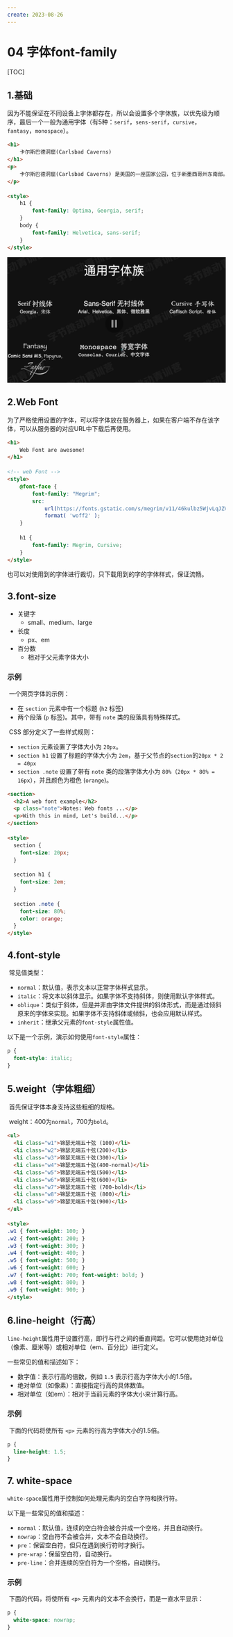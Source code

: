 ```yaml
---
create: 2023-08-26
---
```

# 04 字体font-family

[TOC]

## 1.基础

​	因为不能保证在不同设备上字体都存在，所以会设置多个字体族，以优先级为顺序，最后一个一般为通用字体（有5种：`serif`，`sens-serif`，`cursive`，`fantasy`，`monospace`）。

```html
<h1>
    卡尔斯巴德洞窟(Carlsbad Caverns) 
</h1>
<p>
    卡尔斯巴德洞窟(Carlsbad Caverns) 是美国的一座国家公园，位于新墨西哥州东南部。游客可以通过天然入口徒步进入，也可以通过电梯直接到达230米的洞穴深处。
</p>

<style>
    h1 {
        font-family: Optima, Georgia, serif;
    }
    body {
        font-family: Helvetica, sans-serif;
    }
</style>
```

![image-20230826002336218](./assets/image-20230826002336218.png)

## 2.Web Font

​	为了严格使用设置的字体，可以将字体放在服务器上，如果在客户端不存在该字体，可以从服务器的对应URL中下载后再使用。

```html
<h1>
    Web Font are awesome!
</h1>

<!-- web Font -->
<style>
    @font-face {
        font-family: "Megrim";
        src: 
            url(https://fonts.gstatic.com/s/megrim/v11/46kulbz5WjvLqJZVam_hVUdI1w.woff2)
            format( 'woff2' );
    }
    
    h1 {
        font-family: Megrim, Cursive;
    }
</style>
```

​	也可以对使用到的字体进行裁切，只下载用到的字的字体样式，保证流畅。

## 3.font-size

* 关键字
  * small、medium、large
* 长度
  * px、em
* 百分数
  * 相对于父元素字体大小

### 示例

​	一个网页字体的示例：

* 在 `section` 元素中有一个标题 (`h2` 标签) 
* 两个段落 (`p` 标签)。其中，带有 `note` 类的段落具有特殊样式。

​	CSS 部分定义了一些样式规则：

* `section` 元素设置了字体大小为 `20px`。
* `section h1` 设置了标题的字体大小为 `2em`，基于父节点的`section`的`20px * 2 = 40px`
* `section .note` 设置了带有 `note` 类的段落字体大小为 `80%`（`20px * 80% = 16px`），并且颜色为橙色 (`orange`)。

```html
<section>
  <h2>A web font example</h2>
  <p class="note">Notes: Web fonts ...</p>
  <p>With this in mind, Let's build...</p> 
</section>

<style>
  section {
    font-size: 20px;
  }
  
  section h1 {
    font-size: 2em;
  }
  
  section .note {
    font-size: 80%;
    color: orange;
  }
</style>
```

## 4.font-style

​	常见值类型：

- `normal`：默认值，表示文本以正常字体样式显示。
- `italic`：将文本以斜体显示。如果字体不支持斜体，则使用默认字体样式。
- `oblique`：类似于斜体，但是并非由字体文件提供的斜体形式，而是通过倾斜原来的字体来实现。如果字体不支持斜体或倾斜，也会应用默认样式。
- `inherit`：继承父元素的`font-style`属性值。

以下是一个示例，演示如何使用`font-style`属性：

```css
p {
  font-style: italic;
}
```

## 5.weight（字体粗细）

​	首先保证字体本身支持这些粗细的规格。

​	weight：400为`normal`，700为`bold`。

```html
<ul>
  <li class="w1">锦瑟无端五十弦 (100)</li>
  <li class="w2">锦瑟无端五十弦(200)</li>
  <li class="w3">锦瑟无端五十弦(300)</li>
  <li class="w4">锦瑟无端五十弦(400-normal)</li>
  <li class="w5">锦瑟无端五十弦(500)</li>
  <li class="w6">锦瑟无端五十弦(600)</li>
  <li class="w7">锦瑟无端五十弦 (700-bold)</li>
  <li class="w8">锦瑟无端五十弦 (800)</li>
  <li class="w9">锦瑟无端五十弦(900)</li>
</ul>

<style>
.w1 { font-weight: 100; }
.w2 { font-weight: 200; }
.w3 { font-weight: 300; }
.w4 { font-weight: 400; }
.w5 { font-weight: 500; }
.w6 { font-weight: 600; }
.w7 { font-weight: 700; font-weight: bold; }
.w8 { font-weight: 800; }
.w9 { font-weight: 900; }
</style>
```

## 6.line-height（行高）

​	`line-height`属性用于设置行高，即行与行之间的垂直间距。它可以使用绝对单位（像素、厘米等）或相对单位（em、百分比）进行定义。

一些常见的值和描述如下：

- 数字值：表示行高的倍数，例如 `1.5` 表示行高为字体大小的1.5倍。
- 绝对单位（如像素）：直接指定行高的具体数值。
- 相对单位（如em）：相对于当前元素的字体大小来计算行高。

### 示例

​	下面的代码将使所有 `<p>` 元素的行高为字体大小的1.5倍。

```css
p {
  line-height: 1.5;
}
```

## 7. white-space

​	`white-space`属性用于控制如何处理元素内的空白字符和换行符。

以下是一些常见的值和描述：

- `normal`：默认值，连续的空白符会被合并成一个空格，并且自动换行。
- `nowrap`：空白符不会被合并，文本不会自动换行。
- `pre`：保留空白符，但只在遇到换行符时才换行。
- `pre-wrap`：保留空白符，自动换行。
- `pre-line`：合并连续的空白符为一个空格，自动换行。

### 示例

​	下面的代码，将使所有 `<p>` 元素内的文本不会换行，而是一直水平显示：

```css
p {
  white-space: nowrap;
}
```



